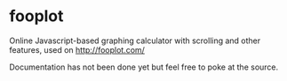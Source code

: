 fooplot
=======

Online Javascript-based graphing calculator with scrolling and other features, used on http://fooplot.com/

Documentation has not been done yet but feel free to poke at the source.
